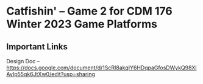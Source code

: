 # Catfishin' – Game 2 for CDM 176 Winter 2023 Game Platforms
## Important Links
Design Doc – https://docs.google.com/document/d/1ScRI8akqIY6HDqpaGfosDWykQ98XlAyIp55qk6JtXw0/edit?usp=sharing
